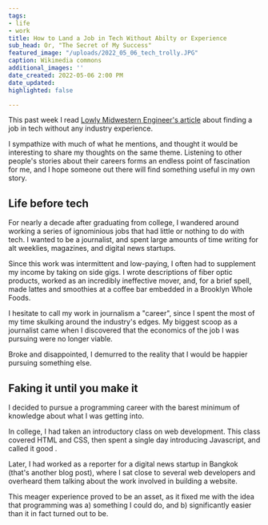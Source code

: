 ```yaml
---
tags:
- life
- work
title: How to Land a Job in Tech Without Abilty or Experience
sub_head: Or, "The Secret of My Success"
featured_image: "/uploads/2022_05_06_tech_trolly.JPG"
caption: Wikimedia commons
additional_images: ''
date_created: 2022-05-06 2:00 PM
date_updated: 
highlighted: false

---
```

This past week I read [Lowly Midwestern Engineer's article](https://lowlyswe.substack.com/p/my-experience-getting-a-tech-job) about finding a job in tech without any industry experience. 

I sympathize with much of what he mentions, and thought it would be interesting to share my thoughts on the same theme. Listening to other people's stories about their careers forms an endless point of fascination for me, and I hope someone out there will find something useful in my own story.

## Life before tech 

For nearly a decade after graduating from college, I wandered around working a series of ignominious jobs that had little or nothing to do with tech. I wanted to be a journalist, and spent large amounts of time writing for alt weeklies, magazines, and digital news startups.

Since this work was intermittent and low-paying, I often had to supplement my income by taking on side gigs. I wrote descriptions of fiber optic products, worked as an incredibly ineffective mover, and, for a brief spell, made lattes and smoothies at a coffee bar embedded in a Brooklyn Whole Foods. 

I hesitate to call my work in journalism a "career", since I spent the most of my time skulking around the industry's edges. My biggest scoop as a journalist came when I discovered that the economics of the job I was pursuing were no longer viable.

Broke and disappointed, I demurred to the reality that I would be happier pursuing something else.

## Faking it until you make it

I decided to pursue a programming career with the barest minimum of knowledge about what I was getting into.

In college, I had taken an introductory class on web development. This class covered HTML and CSS, then spent a single day introducing Javascript, and called it good . 

Later, I had worked as a reporter for a digital news startup in Bangkok (that's another blog post), where I sat close to several web developers and overheard them talking about the work involved in building a website.

This meager experience proved to be an asset, as it fixed me with the idea that programming was a) something I could do, and b) significantly easier than it in fact turned out to be.
